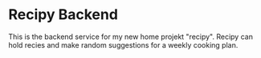 # Recipy Backend
This is the backend service for my new home projekt "recipy". Recipy can hold recies and make random suggestions for a weekly cooking plan.